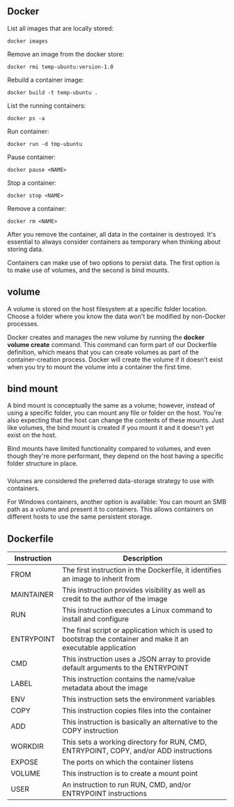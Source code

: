 ## Docker

List all images that are locally stored:

    docker images

Remove an image from the docker store:

    docker rmi temp-ubuntu:version-1.0

Rebuild a container image:

    docker build -t temp-ubuntu .

List the running containers:

    docker ps -a

Run container:

    docker run -d tmp-ubuntu

Pause container:

    docker pause <NAME>

Stop a container:

    docker stop <NAME>

Remove a container:

    docker rm <NAME>

After you remove the container, all data in the container is destroyed. It's essential to always consider containers as temporary when thinking about storing data.

Containers can make use of two options to persist data. The first option is to make use of volumes, and the second is bind mounts.

## volume
A volume is stored on the host filesystem at a specific folder location. Choose a folder where you know the data won't be modified by non-Docker processes.

Docker creates and manages the new volume by running the **docker volume create** command. This command can form part of our Dockerfile definition, which means that you can create volumes as part of the container-creation process. Docker will create the volume if it doesn't exist when you try to mount the volume into a container the first time.


## bind mount

A bind mount is conceptually the same as a volume; however, instead of using a specific folder, you can mount any file or folder on the host. You're also expecting that the host can change the contents of these mounts. Just like volumes, the bind mount is created if you mount it and it doesn't yet exist on the host.

Bind mounts have limited functionality compared to volumes, and even though they're more performant, they depend on the host having a specific folder structure in place.

###
Volumes are considered the preferred data-storage strategy to use with containers.

For Windows containers, another option is available: You can mount an SMB path as a volume and present it to containers. This allows containers on different hosts to use the same persistent storage.


## Dockerfile

| Instruction   | Description                                                                    |
| --------------| -------------------------------------------------------------------------------|	
| FROM          | The first instruction in the Dockerfile, it identifies an image to inherit from
| MAINTAINER	| This instruction provides visibility as well as credit to the author of the image
| RUN	        | This instruction executes a Linux command  to install and configure
| ENTRYPOINT	| The final script or application which is used to bootstrap the container and make it an executable application
| CMD	        | This instruction uses a JSON array to provide default arguments to the ENTRYPOINT
| LABEL	        | This instruction contains the name/value metadata about the image
| ENV	        | This instruction sets the environment variables
| COPY	        | This instruction copies files into the container
| ADD	        | This instruction is basically an alternative to the COPY instruction
| WORKDIR	    | This sets a working directory for RUN, CMD, ENTRYPOINT, COPY, and/or ADD instructions
| EXPOSE	    | The ports on which the container listens
| VOLUME	    | This instruction is to create a mount point
| USER	        | An instruction to run RUN, CMD, and/or ENTRYPOINT instructions